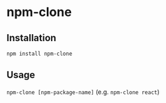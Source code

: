 # npm-clone

## Installation

`npm install npm-clone`

## Usage

`npm-clone [npm-package-name]` (e.g. `npm-clone react`)